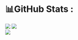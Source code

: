 # 📊GitHub Stats :
![](https://github-readme-stats.vercel.app/api/top-langs/?username=ZhuWuyin&theme=dark&hide_border=false&include_all_commits=true&count_private=false&layout=compact)
![](https://github-readme-stats.vercel.app/api?username=ZhuWuyin&theme=dark&hide_border=false&include_all_commits=true&count_private=false)<br/>
![](https://github-readme-streak-stats.herokuapp.com/?user=ZhuWuyin&theme=dark&hide_border=false)<br/>
